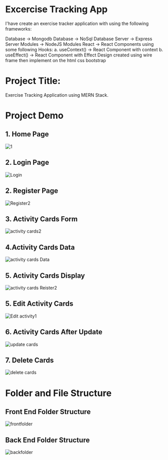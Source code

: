 

# Excercise Tracking App
I'have create an exercise tracker application with using the following frameworks:

Database -> Mongodb Database -> NoSql Database Server -> Express Server Modules -> NodeJS Modules React -> React Components using some following Hooks: a. useContext() -> React Component with context b. useEffect() -> React Component with Effect Design created using wire frame then implement on the html css bootstrap

# Project Title:
Exercise Tracking Application using MERN Stack.
# Project Demo
## 1. Home Page
![1](https://github.com/muzammildalia/tracking-app-mern/assets/69090543/954e0239-dae8-4a9e-ac19-5105615e84d7)
## 2. Login Page
![Login](https://github.com/muzammildalia/tracking-app-mern/assets/69090543/ea4302c7-2a41-4d29-94a6-92ddb6930c88)
## 2. Register Page
![Register2](https://github.com/muzammildalia/tracking-app-mern/assets/57299635/c1598029-1dd9-4d2f-8ff8-ef937e76283b)
## 3. Activity Cards Form
![activity cards2](https://github.com/muzammildalia/tracking-app-mern/assets/57299635/aa52f567-0379-40e5-add6-c423c4b14714)
## 4.Activity Cards Data
![activity cards Data](https://github.com/muzammildalia/tracking-app-mern/assets/57299635/0d5b88e7-c942-4b02-ac66-b80f250f3069)
## 5. Activity Cards Display
![activity cards Reister2](https://github.com/muzammildalia/tracking-app-mern/assets/57299635/e973aad9-d9e4-4c09-a5f9-e1721553dd8b)
## 5. Edit Activity Cards 
![Edit activity1](https://github.com/muzammildalia/tracking-app-mern/assets/57299635/5e445912-fc5e-4b0d-b67b-329fb5a3188f)
## 6. Activity Cards After Update
![update cards](https://github.com/muzammildalia/tracking-app-mern/assets/57299635/12cbf642-a1c0-4197-bbad-5ec7bd6145c0)
## 7. Delete Cards
![delete cards](https://github.com/muzammildalia/tracking-app-mern/assets/57299635/2b81d778-8db3-4303-ad3b-10f98a167cfa)
# Folder and File Structure
## Front End Folder Structure
![frontfolder](https://github.com/muzammildalia/tracking-app-mern/assets/57299635/9692a5ec-b16e-4644-be6e-3692a2279e8c)
## Back End Folder Structure
![backfolder](https://github.com/muzammildalia/tracking-app-mern/assets/57299635/5a971ab9-2041-444c-9b0f-bae0d58024b6)
